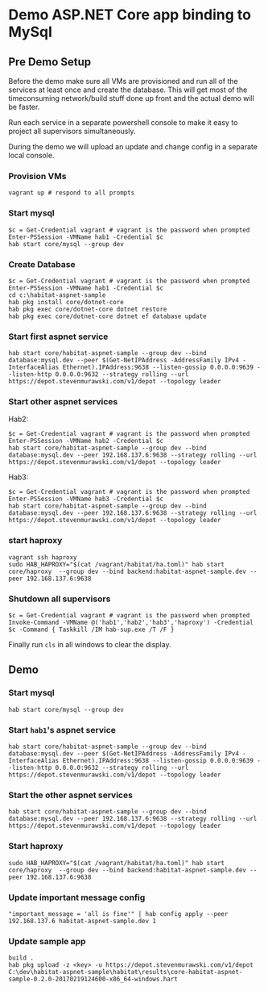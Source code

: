 # Demo ASP.NET Core app binding to MySql

## Pre Demo Setup

Before the demo make sure all VMs are provisioned and run all of the services at least once and create the database. This will get most of the timeconsuming network/build stuff done up front and the actual demo will be faster.

Run each service in a separate powershell console to make it easy to project all supervisors simultaneously.

During the demo we will upload an update and change config in a separate local console.

### Provision VMs

```
vagrant up # respond to all prompts
```

### Start mysql
```
$c = Get-Credential vagrant # vagrant is the password when prompted
Enter-PSSession -VMName hab1 -Credential $c
hab start core/mysql --group dev
```

### Create Database

```
$c = Get-Credential vagrant # vagrant is the password when prompted
Enter-PSSession -VMName hab1 -Credential $c
cd c:\habitat-aspnet-sample
hab pkg install core/dotnet-core
hab pkg exec core/dotnet-core dotnet restore
hab pkg exec core/dotnet-core dotnet ef database update
```

### Start first aspnet service

```
hab start core/habitat-aspnet-sample --group dev --bind database:mysql.dev --peer $(Get-NetIPAddress -AddressFamily IPv4 -InterfaceAlias Ethernet).IPAddress:9638 --listen-gossip 0.0.0.0:9639 --listen-http 0.0.0.0:9632 --strategy rolling --url https://depot.stevenmurawski.com/v1/depot --topology leader
```

### Start other aspnet services

Hab2:
```
$c = Get-Credential vagrant # vagrant is the password when prompted
Enter-PSSession -VMName hab2 -Credential $c
hab start core/habitat-aspnet-sample --group dev --bind database:mysql.dev --peer 192.168.137.6:9638 --strategy rolling --url https://depot.stevenmurawski.com/v1/depot --topology leader
```

Hab3:
```
$c = Get-Credential vagrant # vagrant is the password when prompted
Enter-PSSession -VMName hab3 -Credential $c
hab start core/habitat-aspnet-sample --group dev --bind database:mysql.dev --peer 192.168.137.6:9638 --strategy rolling --url https://depot.stevenmurawski.com/v1/depot --topology leader
```

### start haproxy

```
vagrant ssh haproxy
sudo HAB_HAPROXY="$(cat /vagrant/habitat/ha.toml)" hab start core/haproxy  --group dev --bind backend:habitat-aspnet-sample.dev --peer 192.168.137.6:9638
```

### Shutdown all supervisors

```
$c = Get-Credential vagrant # vagrant is the password when prompted
Invoke-Command -VMName @('hab1','hab2','hab3','haproxy') -Credential $c -Command { Taskkill /IM hab-sup.exe /T /F }
```

Finally run `cls` in all windows to clear the display.

## Demo

### Start mysql

```
hab start core/mysql --group dev
```

### Start `hab1`'s aspnet service

```
hab start core/habitat-aspnet-sample --group dev --bind database:mysql.dev --peer $(Get-NetIPAddress -AddressFamily IPv4 -InterfaceAlias Ethernet).IPAddress:9638 --listen-gossip 0.0.0.0:9639 --listen-http 0.0.0.0:9632 --strategy rolling --url https://depot.stevenmurawski.com/v1/depot --topology leader
```

### Start the other aspnet services

```
hab start core/habitat-aspnet-sample --group dev --bind database:mysql.dev --peer 192.168.137.6:9638 --strategy rolling --url https://depot.stevenmurawski.com/v1/depot --topology leader
```

### Start haproxy

```
sudo HAB_HAPROXY="$(cat /vagrant/habitat/ha.toml)" hab start core/haproxy  --group dev --bind backend:habitat-aspnet-sample.dev --peer 192.168.137.6:9638
```

### Update important message config

```
"important_message = 'all is fine'" | hab config apply --peer 192.168.137.6 habitat-aspnet-sample.dev 1
```

### Update sample app

```
build .
hab pkg upload -z <key> -u https://depot.stevenmurawski.com/v1/depot C:\dev\habitat-aspnet-sample\habitat\results\core-habitat-aspnet-sample-0.2.0-20170219124600-x86_64-windows.hart
```
